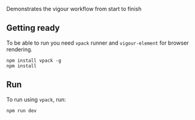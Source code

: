 Demonstrates the vigour workflow from start to finish

## Getting ready
To be able to run you need `vpack` runner and `vigour-element` for browser rendering.
```shell
npm install vpack -g
npm install
```

## Run
To run using `vpack`, run:
```shell
npm run dev
```